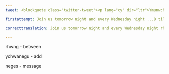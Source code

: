 ```yaml
---
tweet: <blockquote class="twitter-tweet"><p lang="cy" dir="ltr">Ymunwch â ni nos yfory a phob nos Fercher rhwng 8 a 9 am Yr Awr Gymraeg. Awr o hyrwyddo a marchnata drwy gyfrwng y Gymraeg.<br><br>Ychwanegwch yr hashnod marchnata Cymraeg <a href="https://twitter.com/hashtag/yagym?src=hash&amp;ref_src=twsrc%5Etfw">#yagym</a> i&#39;ch neges ac fe rannwn eich neges a bron i 13,000 o gyfrifon Twitter unigol 👏🏻👍🏻🏴󠁧󠁢󠁷󠁬󠁳󠁿 <a href="https://t.co/9lG8UF1bAh">pic.twitter.com/9lG8UF1bAh</a></p>&mdash; yagym🏴󠁧󠁢󠁷󠁬󠁳󠁿 Yr Awr Gymraeg (@yrawrgymraeg) <a href="https://twitter.com/yrawrgymraeg/status/1275538934227968003?ref_src=twsrc%5Etfw">June 23, 2020</a></blockquote> <script async src="https://platform.twitter.com/widgets.js" charset="utf-8"></script>

firstattempt: Join us tomorrow night and every Wednesday night ...8 til 9 for The Welsh Hour. An hour of ...and ... ..Welsh. Use the hashtag..'#yagym'  Welsh..'#yagym'..to....13,000 Twitter....

correcttranslation: Join us tomorrow night and every Wednesday night rhwng 8 til 9 for The Welsh Hour. An hour of promotion and marketing through the medium of Welsh. Use the Welsh marketing hashtag '#yagym' to your message and we'll share your message with 13,000 individual Twitter accounts.

---
```


rhwng - between

ychwanegu - add

neges - message










